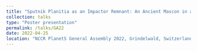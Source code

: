 ```yaml
---
title: "Sputnik Planitia as an Impactor Remnant: An Ancient Mascon in a Frozen Ice Mantle"
collection: talks
type: "Poster presentation"
permalink: /talks/GA22
date: 2022-04-25
location: "NCCR PlanetS General Assembly 2022, Grindelwald, Switzerland"
---
```

